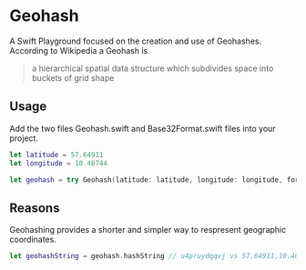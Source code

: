 # Geohash

A Swift Playground focused on the creation and use of Geohashes. According to Wikipedia a Geohash is
> a hierarchical spatial data structure which subdivides space into buckets of grid shape

## Usage

Add the two files Geohash.swift and Base32Format.swift files into your project. 

```swift
let latitude = 57.64911
let longitude = 10.40744

let geohash = try Geohash(latitude: latitude, longitude: longitude, format: format, precision: 11)
```

## Reasons

Geohashing provides a shorter and simpler way to respresent geographic coordinates.

```swift
let geohashString = geohash.hashString // u4pruydqqvj vs 57.64911,10.40744
```

